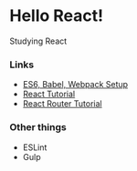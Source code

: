 # Hello React!
Studying React

### Links
- [ES6, Babel, Webpack Setup](https://www.twilio.com/blog/2015/08/setting-up-react-for-es6-with-webpack-and-babel-2.html)
- [React Tutorial](https://www.youtube.com/watch?v=MhkGQAoc7bc&index=1&list=PLoYCgNOIyGABj2GQSlDRjgvXtqfDxKm5b)
- [React Router Tutorial](https://github.com/reactjs/react-router-tutorial/blob/start/lessons/01-setting-up.md)

### Other things
- ESLint
- Gulp
